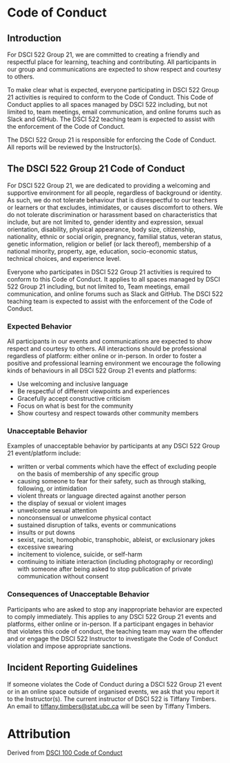 Code of Conduct
===============

Introduction
------------

For DSCI 522 Group 21, we are committed to creating a friendly and
respectful place for learning, teaching and contributing. All
participants in our group and communications are expected to show
respect and courtesy to others.

To make clear what is expected, everyone participating in DSCI 522 Group
21 activities is required to conform to the Code of Conduct. This Code
of Conduct applies to all spaces managed by DSCI 522 including, but not
limited to, team meetings, email communication, and online forums such
as Slack and GitHub. The DSCI 522 teaching team is expected to assist
with the enforcement of the Code of Conduct.

The DSCI 522 Group 21 is responsible for enforcing the Code of Conduct.
All reports will be reviewed by the Instructor(s).

The DSCI 522 Group 21 Code of Conduct
-------------------------------------

For DSCI 522 Group 21, we are dedicated to providing a welcoming and
supportive environment for all people, regardless of background or
identity. As such, we do not tolerate behaviour that is disrespectful to
our teachers or learners or that excludes, intimidates, or causes
discomfort to others. We do not tolerate discrimination or harassment
based on characteristics that include, but are not limited to, gender
identity and expression, sexual orientation, disability, physical
appearance, body size, citizenship, nationality, ethnic or social
origin, pregnancy, familial status, veteran status, genetic information,
religion or belief (or lack thereof), membership of a national minority,
property, age, education, socio-economic status, technical choices, and
experience level.

Everyone who participates in DSCI 522 Group 21 activities is required to
conform to this Code of Conduct. It applies to all spaces managed by
DSCI 522 Group 21 including, but not limited to, Team meetings, email
communication, and online forums such as Slack and GitHub. The DSCI 522
teaching team is expected to assist with the enforcement of the Code of
Conduct.

### Expected Behavior

All participants in our events and communications are expected to show
respect and courtesy to others. All interactions should be professional
regardless of platform: either online or in-person. In order to foster a
positive and professional learning environment we encourage the
following kinds of behaviours in all DSCI 522 Group 21 events and
platforms:

-   Use welcoming and inclusive language
-   Be respectful of different viewpoints and experiences
-   Gracefully accept constructive criticism
-   Focus on what is best for the community
-   Show courtesy and respect towards other community members

### Unacceptable Behavior

Examples of unacceptable behavior by participants at any DSCI 522 Group
21 event/platform include:

-   written or verbal comments which have the effect of excluding people
    on the basis of membership of any specific group
-   causing someone to fear for their safety, such as through stalking,
    following, or intimidation
-   violent threats or language directed against another person
-   the display of sexual or violent images
-   unwelcome sexual attention
-   nonconsensual or unwelcome physical contact
-   sustained disruption of talks, events or communications
-   insults or put downs
-   sexist, racist, homophobic, transphobic, ableist, or exclusionary
    jokes
-   excessive swearing
-   incitement to violence, suicide, or self-harm
-   continuing to initiate interaction (including photography or
    recording) with someone after being asked to stop publication of
    private communication without consent

### Consequences of Unacceptable Behavior

Participants who are asked to stop any inappropriate behavior are
expected to comply immediately. This applies to any DSCI 522 Group 21
events and platforms, either online or in-person. If a participant
engages in behavior that violates this code of conduct, the teaching
team may warn the offender and or engage the DSCI 522 Instructor to
investigate the Code of Conduct violation and impose appropriate
sanctions.

Incident Reporting Guidelines
-----------------------------

If someone violates the Code of Conduct during a DSCI 522 Group 21 event
or in an online space outside of organised events, we ask that you
report it to the Instructor(s). The current instructor of DSCI 522 is
Tiffany Timbers. An email to
<a href="mailto:tiffany.timbers@stat.ubc.ca" class="email">tiffany.timbers@stat.ubc.ca</a>
will be seen by Tiffany Timbers.

Attribution
===========

Derived from [DSCI 100 Code of
Conduct](https://github.com/UBC-DSCI/dsci-100/blob/master/CODE_OF_CONDUCT.md)
